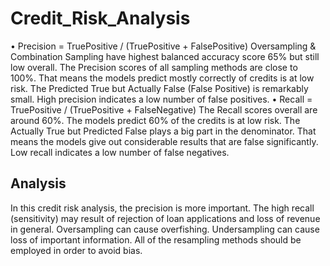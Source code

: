 # Credit_Risk_Analysis
  •	Precision = TruePositive / (TruePositive + FalsePositive)
  Oversampling & Combination Sampling have highest balanced accuracy score 65% but still low overall.
  The Precision scores of all sampling methods are close to 100%. That means the models predict mostly correctly of credits is at low risk. The Predicted True but Actually False (False Positive) is remarkably small.
  High precision indicates a low number of false positives.
  •	Recall = TruePositive / (TruePositive + FalseNegative)
  The Recall scores overall are around 60%. The models predict 60% of the credits is at low risk. The Actually True but Predicted False plays a big part in the denominator. That means the models give out considerable results that are false significantly.
  Low recall indicates a low number of false negatives.
  ## Analysis
  In this credit risk analysis, the precision is more important. The high recall (sensitivity) may result of rejection of loan applications and loss of revenue in general.
  Oversampling can cause overfishing. Undersampling can cause loss of important information. 
  All of the resampling methods should be employed in order to avoid bias.
